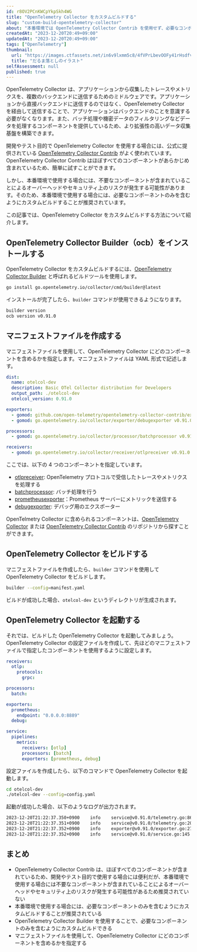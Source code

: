 ```yaml
---
id: r8OV2PCnKWCpYkpSkh4WG
title: "OpenTelemetry Collector をカスタムビルドする"
slug: "custom-build-opentelemetry-collector"
about: "本番環境では OpenTelemetry Collector Contrib を使用せず、必要なコンポーネントのみを含むようにカスタムビルドすることが推奨されています。この記事では、OpenTelemetry Collector をカスタムビルドする方法について紹介します。"
createdAt: "2023-12-20T20:49+09:00"
updatedAt: "2023-12-20T20:49+09:00"
tags: ["OpenTelemetry"]
thumbnail:
  url: "https://images.ctfassets.net/in6v9lxmm5c8/4fVPrLbevOOFy41rHsdfvP/d568759fa60dd7713c9eef2327705b34/daruma-otoshi_12261.png"
  title: "だるま落としのイラスト"
selfAssessment: null
published: true
---
```

OpenTelemetry Collector は、アプリケーションから収集したトレースやメトリクスを、複数のバックエンドに送信するためのミドルウェアです。アプリケーションから直接バックエンドに送信するのではなく、OpenTelemetry Collector を経由して送信することで、アプリケーションはバックエンドのことを意識する必要がなくなります。また、バッチ処理や機密データのフィルタリングなどデータを処理するコンポーネントを提供しているため、より拡張性の高いデータ収集基盤を構築できます。

開発やテスト目的で OpenTelemetry Collector を使用する場合には、公式に提供されている [OpenTelemetry Collector Contrib](https://github.com/open-telemetry/opentelemetry-collector-contrib) がよく使われています。OpenTelemetry Collector Contrib はほぼすべてのコンポーネントがあらかじめ含まれているため、簡単に試すことができます。

しかし、本番環境で使用する場合には、不要なコンポーネントが含まれていることによるオーバーヘッドやセキュリティ上のリスクが発生する可能性があります。そのため、本番環境で使用する場合には、必要なコンポーネントのみを含むようにカスタムビルドすることが推奨されています。

この記事では、OpenTelemetry Collector をカスタムビルドする方法について紹介します。

## OpenTelemetry Collector Builder（ocb）をインストールする

OpenTelemetry Collector をカスタムビルドするには、[OpenTelemetry Collector Builder](https://pkg.go.dev/go.opentelemetry.io/collector/cmd/builder#section-readme) と呼ばれるビルドツールを使用します。

```sh
go install go.opentelemetry.io/collector/cmd/builder@latest
```

インストールが完了したら、`builder` コマンドが使用できるようになります。

```sh
builder version
ocb version v0.91.0
```

## マニフェストファイルを作成する

マニフェストファイルを使用して、OpenTelemetry Collector にどのコンポーネントを含めるかを指定します。マニフェストファイルは YAML 形式で記述します。

```yaml:manifest.yaml
dist:
  name: otelcol-dev
  description: Basic OTel Collector distribution for Developers
  output_path: ./otelcol-dev
  otelcol_version: 0.91.0

exporters:
  - gomod: github.com/open-telemetry/opentelemetry-collector-contrib/exporter/prometheusexporter v0.91.0
  - gomod: go.opentelemetry.io/collector/exporter/debugexporter v0.91.0

processors:
  - gomod: go.opentelemetry.io/collector/processor/batchprocessor v0.91.0

receivers:
  - gomod: go.opentelemetry.io/collector/receiver/otlpreceiver v0.91.0
```

ここでは、以下の 4 つのコンポーネントを指定しています。

- [otlpreceiver](https://github.com/open-telemetry/opentelemetry-collector/tree/main/receiver/otlpreceiver): OpenTelemetry プロトコルで受信したトレースやメトリクスを処理する
- [batchprocessor](https://github.com/open-telemetry/opentelemetry-collector/tree/main/processor/batchprocessor): バッチ処理を行う
- [prometheusexporter](https://github.com/open-telemetry/opentelemetry-collector-contrib/tree/main/exporter/prometheusexporter)：Prometheus サーバーにメトリックを送信する
- [debugexporter](https://github.com/open-telemetry/opentelemetry-collector/tree/main/exporter/debugexporter): デバッグ用のエクスポーター

OpenTelmetry Collector に含められるコンポーネントは、[OpenTelemetry Collector](https://github.com/open-telemetry/opentelemetry-collector) または [OpenTelemetry Collector Contrib](https://github.com/open-telemetry/opentelemetry-collector-contrib) のリポジトリから探すことができます。

## OpenTelemetry Collector をビルドする

マニフェストファイルを作成したら、`builder` コマンドを使用して OpenTelemetry Collector をビルドします。

```sh
builder --config=manifest.yaml
```

ビルドが成功した場合、`otelcol-dev` というディレクトリが生成されます。

## OpenTelemetry Collector を起動する

それでは、ビルドした OpenTelemetry Collector を起動してみましょう。OpenTelemetry Collector の設定ファイルを作成して、先ほどのマニフェストファイルで指定したコンポーネントを使用するように設定します。

```yaml:otelcol-dev/config.yaml
receivers:
  otlp:
    protocols:
      grpc:

processors:
  batch:

exporters:
  prometheus:
    endpoint: "0.0.0.0:8889"
  debug:

service:
  pipelines:
    metrics:
      receivers: [otlp]
      processors: [batch]
      exporters: [prometheus, debug]
```

設定ファイルを作成したら、以下のコマンドで OpenTelemetry Collector を起動します。

```sh
cd otelcol-dev
./otelcol-dev --config=config.yaml
```

起動が成功した場合、以下のようなログが出力されます。

```sh
2023-12-20T21:22:37.350+0900    info    service@v0.91.0/telemetry.go:86 Setting up own telemetry...
2023-12-20T21:22:37.351+0900    info    service@v0.91.0/telemetry.go:203        Serving Prometheus metrics      {"address": ":8888", "level": "Basic"}
2023-12-20T21:22:37.352+0900    info    exporter@v0.91.0/exporter.go:275        Development component. May change in the future.       {"kind": "exporter", "data_type": "metrics", "name": "debug"}
2023-12-20T21:22:37.352+0900    info    service@v0.91.0/service.go:145  Starting otelcol-dev... {"Version": "1.0.0", "NumCPU": 8}
```

## まとめ

- OpenTelemetry Collector Contrib は、ほぼすべてのコンポーネントが含まれているため、開発やテスト目的で使用する場合には便利だが、本番環境で使用する場合には不要なコンポーネントが含まれていることによるオーバーヘッドやセキュリティ上のリスクが発生する可能性があるため推奨されていない
- 本番環境で使用する場合には、必要なコンポーネントのみを含むようにカスタムビルドすることが推奨されている
- OpenTelemetry Collector Builder を使用することで、必要なコンポーネントのみを含むようにカスタムビルドできる
- マニフェストファイルを使用して、OpenTelemetry Collector にどのコンポーネントを含めるかを指定する
